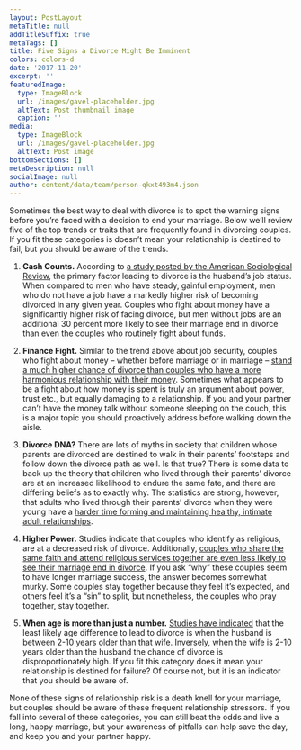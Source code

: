 ```yaml
---
layout: PostLayout
metaTitle: null
addTitleSuffix: true
metaTags: []
title: Five Signs a Divorce Might Be Imminent
colors: colors-d
date: '2017-11-20'
excerpt: ''
featuredImage:
  type: ImageBlock
  url: /images/gavel-placeholder.jpg
  altText: Post thumbnail image
  caption: ''
media:
  type: ImageBlock
  url: /images/gavel-placeholder.jpg
  altText: Post image
bottomSections: []
metaDescription: null
socialImage: null
author: content/data/team/person-qkxt493m4.json
---
```


Sometimes the best way to deal with divorce is to spot the warning signs before you’re faced with a decision to end your marriage. Below we’ll review five of the top trends or traits that are frequently found in divorcing couples. If you fit these categories is doesn’t mean your relationship is destined to fail, but you should be aware of the trends.

1.  **Cash Counts.** According to [a study posted by the American Sociological Review](https://www.asanet.org/sites/default/files/attach/journals/aug16asrfeature.pdf), the primary factor leading to divorce is the husband’s job status. When compared to men who have steady, gainful employment, men who do not have a job have a markedly higher risk of becoming divorced in any given year. Couples who fight about money have a significantly higher risk of facing divorce, but men without jobs are an additional 30 percent more likely to see their marriage end in divorce than even the couples who routinely fight about funds.

2.  **Finance Fight.** Similar to the trend above about job security, couples who fight about money – whether before marriage or in marriage – [stand a much higher chance of divorce than couples who have a more harmonious relationship with their money](https://onlinelibrary.wiley.com/doi/abs/10.1111/j.1741-3729.2012.00715.x). Sometimes what appears to be a fight about how money is spent is truly an argument about power, trust etc., but equally damaging to a relationship. If you and your partner can’t have the money talk without someone sleeping on the couch, this is a major topic you should proactively address before walking down the aisle.

3.  **Divorce DNA?** There are lots of myths in society that children whose parents are divorced are destined to walk in their parents’ footsteps and follow down the divorce path as well. Is that true? There is some data to back up the theory that children who lived through their parents’ divorce are at an increased likelihood to endure the same fate, and there are differing beliefs as to exactly why. The statistics are strong, however, that adults who lived through their parents’ divorce when they were young have a [harder time forming and maintaining healthy, intimate adult relationships](https://www.scientificamerican.com/article/is-divorce-bad-for-children/).

4.  **Higher Power.** Studies indicate that couples who identify as religious, are at a decreased risk of divorce. Additionally, [couples who share the same faith and attend religious services together are even less likely to see their marriage end in divorce](https://www.bgsu.edu/arts-and-sciences/psychology/graduate-program/clinical/the-psychology-of-spirituality-and-family/research-findings/divorce.html). If you ask “why” these couples seem to have longer marriage success, the answer becomes somewhat murky. Some couples stay together because they feel it’s expected, and others feel it’s a “sin” to split, but nonetheless, the couples who pray together, stay together.

5.  **When age is more than just a number.** [Studies have indicated](https://pubmed.ncbi.nlm.nih.gov/7873718/) that the least likely age difference to lead to divorce is when the husband is between 2-10 years older than that wife. Inversely, when the wife is 2-10 years older than the husband the chance of divorce is disproportionately high. If you fit this category does it mean your relationship is destined for failure? Of course not, but it is an indicator that you should be aware of.

None of these signs of relationship risk is a death knell for your marriage, but couples should be aware of these frequent relationship stressors. If you fall into several of these categories, you can still beat the odds and live a long, happy marriage, but your awareness of pitfalls can help save the day, and keep you and your partner happy.
